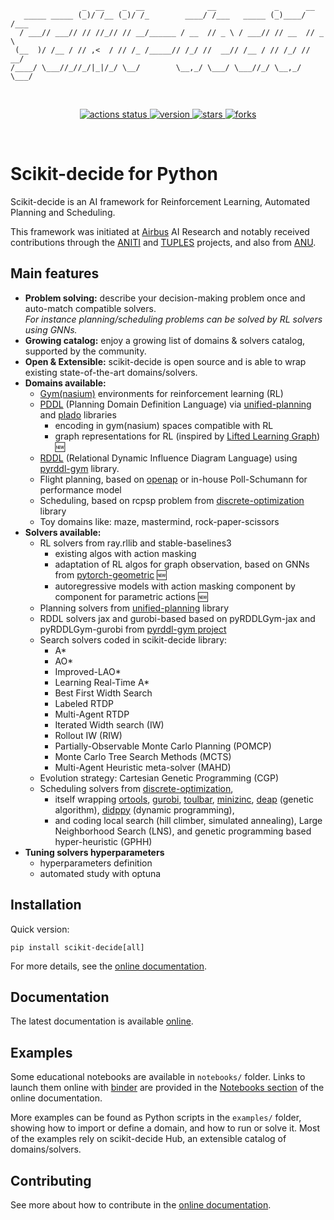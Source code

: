 
                    _  __    _  __              __             _      __
       _____ _____ (_)/ /__ (_)/ /_        ____/ /___   _____ (_)____/ /___
      / ___// ___// // //_// // __/______ / __  // _ \ / ___// // __  // _ \
     (__  )/ /__ / // ,<  / // /_ /_____// /_/ //  __// /__ / // /_/ //  __/
    /____/ \___//_//_/|_|/_/ \__/        \__,_/ \___/ \___//_/ \__,_/ \___/

<br>
<p align="center">
  <a href="https://github.com/airbus/scikit-decide/actions/workflows/ci.yml?query=branch%3Amaster">
    <img src="https://img.shields.io/github/actions/workflow/status/airbus/scikit-decide/ci.yml?branch=master&logo=github&label=CI%20status" alt="actions status">
  </a>
  <a href="https://github.com/airbus/scikit-decide/tags">
    <img src="https://img.shields.io/github/tag/airbus/scikit-decide.svg?label=current%20version" alt="version">
  </a>
  <a href="https://github.com/airbus/scikit-decide/stargazers">
    <img src="https://img.shields.io/github/stars/airbus/scikit-decide.svg" alt="stars">
  </a>
  <a href="https://github.com/airbus/scikit-decide/network">
    <img src="https://img.shields.io/github/forks/airbus/scikit-decide.svg" alt="forks">
  </a>
</p>
<br>

# Scikit-decide for Python

Scikit-decide is an AI framework for Reinforcement Learning, Automated Planning and Scheduling.

This framework was initiated at [Airbus](https://www.airbus.com) AI Research and notably received contributions through the [ANITI](https://aniti.univ-toulouse.fr/en/) and [TUPLES](https://tuples.ai/) projects, and also from [ANU](https://www.anu.edu.au/).

## Main features

<!--features-list-start-->

- **Problem solving:** describe your decision-making problem once and auto-match compatible solvers.\
  _For instance planning/scheduling problems can be solved by RL solvers using GNNs._
- **Growing catalog:** enjoy a growing list of domains & solvers catalog, supported by the community.
- **Open & Extensible:** scikit-decide is open source and is able to wrap existing state-of-the-art domains/solvers.
- **Domains available:**
  - [Gym(nasium)](https://gymnasium.farama.org/) environments for reinforcement learning (RL)
  - [PDDL](https://planning.wiki/) (Planning Domain Definition Language) via [unified-planning](https://github.com/aiplan4eu/unified-planning) and [plado](https://github.com/massle/plado) libraries
    - encoding in gym(nasium) spaces compatible with RL
    - graph representations for RL (inspired by [Lifted Learning Graph](https://doi.org/10.1609/aaai.v38i18.29986)) :new:
  - [RDDL](https://users.cecs.anu.edu.au/~ssanner/IPPC_2011/RDDL.pdf) (Relational Dynamic Influence Diagram Language) using [pyrddl-gym](https://github.com/pyrddlgym-project) library.
  - Flight planning, based on [openap](https://openap.dev/) or in-house Poll-Schumann for performance model
  - Scheduling, based on rcpsp problem from [discrete-optimization](https://airbus.github.io/discrete-optimization) library
  - Toy domains like: maze, mastermind, rock-paper-scissors
- **Solvers available:**
  - RL solvers from ray.rllib and stable-baselines3
    - existing algos with action masking
    - adaptation of RL algos for graph observation, based on GNNs from [pytorch-geometric](https://pytorch-geometric.readthedocs.io/) :new:
    - autoregressive models with action masking component by component for parametric actions :new:
  - Planning solvers from [unified-planning](https://github.com/aiplan4eu/unified-planning) library
  - RDDL solvers jax and gurobi-based based on pyRDDLGym-jax and pyRDDLGym-gurobi from [pyrddl-gym project](https://github.com/pyrddlgym-project)
  - Search solvers coded in scikit-decide library:
    - A*
    - AO*
    - Improved-LAO*
    - Learning Real-Time A*
    - Best First Width Search
    - Labeled RTDP
    - Multi-Agent RTDP
    - Iterated Width search (IW)
    - Rollout IW (RIW)
    - Partially-Observable Monte Carlo Planning (POMCP)
    - Monte Carlo Tree Search Methods (MCTS)
    - Multi-Agent Heuristic meta-solver (MAHD)
  - Evolution strategy: Cartesian Genetic Programming (CGP)
  - Scheduling solvers from [discrete-optimization](https://airbus.github.io/discrete-optimization),
    - itself wrapping [ortools](https://developers.google.com/optimization), [gurobi](https://www.gurobi.com/),
    [toulbar](https://toulbar2.github.io/toulbar2/#), [minizinc](https://www.minizinc.org/),
    [deap](https://deap.readthedocs.io/) (genetic algorithm), [didppy](https://didppy.readthedocs.io/) (dynamic programming),
    - and coding local search (hill climber, simulated annealing), Large Neighborhood Search (LNS), and
    genetic programming based hyper-heuristic (GPHH)
- **Tuning solvers hyperparameters**
  - hyperparameters definition
  - automated study with optuna

<!--features-list-end-->

## Installation

Quick version:
```shell
pip install scikit-decide[all]
```
For more details, see the [online documentation](https://airbus.github.io/scikit-decide/install).

## Documentation

The latest documentation is available [online](https://airbus.github.io/scikit-decide).

## Examples

Some educational notebooks are available in `notebooks/` folder.
Links to launch them online with [binder](https://mybinder.org/) are provided in the
[Notebooks section](https://airbus.github.io/scikit-decide/notebooks) of the online documentation.

More examples can be found as Python scripts in the `examples/` folder, showing how to import or define a domain,
and how to run or solve it. Most of the examples rely on scikit-decide Hub, an extensible catalog of domains/solvers.

## Contributing

See more about how to contribute in the [online documentation](https://airbus.github.io/scikit-decide/contribute).
